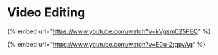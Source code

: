 # Video Editing

{% embed url="https://www.youtube.com/watch?v=kVgsm025PEQ" %}

{% embed url="https://www.youtube.com/watch?v=E0u-2tgpyAg" %}
